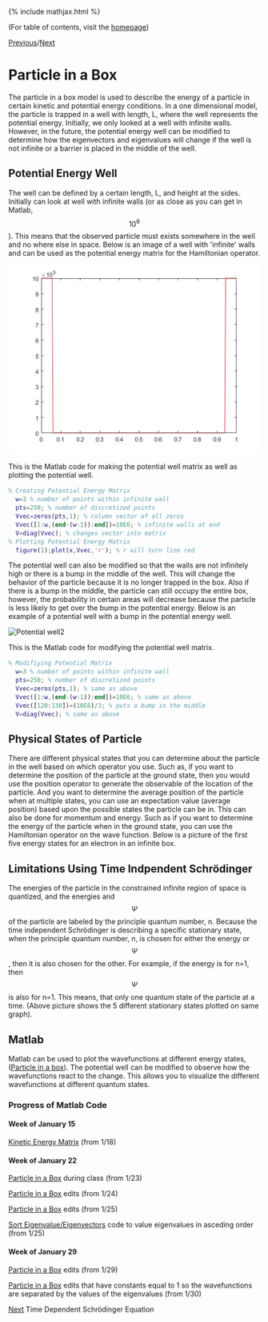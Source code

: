{% include mathjax.html %}

(For table of contents, visit the [homepage](/README.md))

[Previous](TISE.md)/[Next](TDSE.md)

# Particle in a Box 

The particle in a box model is used to describe the energy of a particle in certain kinetic and potential energy conditions. In a one dimensional model, the particle is trapped in a well with length, L, where the well represents the potential energy. Initially, we only looked at a well with infinite walls. However, in the future, the potential energy well can be modified to determine how the eigenvectors and eigenvalues will change if the well is not infinite or a barrier is placed in the middle of the well. 

## Potential Energy Well

The well can be defined by a certain length, L, and height at the sides. Initially can look at well with infinite walls (or as close as you can get in Matlab, $$10^6$$). This means that the observed particle must exists somewhere in the well and no where else in space. Below is an image of a well with 'infinite' walls and can be used as the potential energy matrix for the Hamiltonian operator.

![Potential well](/Potenwell_1.jpg)

This is the Matlab code for making the potential well matrix as well as plotting the potential well.
```Matlab
% Creating Potential Energy Matrix
  w=3 % number of points within infinite wall
  pts=250; % number of discretized points
  Vvec=zeros(pts,1); % column vector of all zeros
  Vvec([1:w,(end-(w-1)):end])=10E6; % infinite walls at end
  V=diag(Vvec); % changes vector into matrix
% Plotting Potential Energy Matrix
  figure(1);plot(x,Vvec,'r'); % r will turn line red
```

The potential well can also be modified so that the walls are not infinitely high or there is a bump in the middle of the well. This will change the behavior of the particle because it is no longer trapped in the box. Also if there is a bump in the middle, the particle can still occupy the entire box, however, the probability in certain areas will decrease because the particle is less likely to get over the bump in the potential energy. Below is an example of a potential well with a bump in the potential energy well.

![Potential well2](/Potenwell2.jpg)

This is the Matlab code for modifying the potential well matrix.
```Matlab
% Modifiying Potential Matrix
  w=3 % number of points within infinite wall
  pts=250; % number of discretized points
  Vvec=zeros(pts,1); % same as above
  Vvec([1:w,(end-(w-1)):end])=10E6; % same as above
  Vvec([120:130])=(10E6)/3; % puts a bump in the middle
  V=diag(Vvec); % same as above
```
## Physical States of Particle 

There are different physical states that you can determine about the particle in the well based on which operator you use. Such as, if you want to determine the position of the particle at the ground state, then you would use the position operator to generate the observable of the location of the particle. And you want to determine the average position of the particle when at multiple states, you can use an expectation value (average position) based upon the possible states the particle can be in. This can also be done for momentum and energy. Such as if you want to determine the energy of the particle when in the ground state, you can use the Hamiltonian operator on the wave function. Below is a picture of the first five energy states for an electron in an infinite box.

## Limitations Using Time Indpendent Schrödinger

The energies of the particle in the constrained infinite region of space is quantized, and the energies and $$\Psi$$ of the particle are labeled by the principle quantum number, n. Because the time independent Schrödinger is describing a specific stationary state, when the principle quantum number, n, is chosen for either the energy or $$\Psi$$, then it is also chosen for the other. For example, if the energy is for n=1, then $$\Psi$$ is also for n=1. This means, that only one quantum state of the particle at a time. (Above picture shows the 5 different stationary states plotted on same graph).

## Matlab

Matlab can be used to plot the wavefunctions at different energy states, ([Particle in a box](PIB5.m)). The potential well can be modified to observe how the wavefunctions react to the change. This allows you to visualize the different wavefunctions at different quantum states. 

### Progress of Matlab Code

#### Week of January 15 
[Kinetic Energy Matrix](/kinetic.m) (from 1/18)
#### Week of January 22
[Particle in a Box](PIB.m) during class (from 1/23)

[Particle in a Box](PIB2.m) edits (from 1/24)

[Particle in a Box](PIB3.m) edits (from 1/25)

[Sort Eigenvalue/Eigenvectors](eigsort.m) code to value eigenvalues in asceding order (from 1/25)
#### Week of January 29
[Particle in a Box](PIB4.m) edits (from 1/29)

[Particle in a Box](PIB5.m) edits that have constants equal to 1 so the wavefunctions are separated by the values of the eigenvalues (from 1/30)

[Next](TDSE.md) Time Dependent Schrödinger Equation

